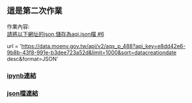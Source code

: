 ## 這是第二次作業

作業內容:  
[請將以下網址的json,儲存為aqi.json檔 #6 ](https://github.com/roberthsu2003/__11304_python_2024_tvdi__/issues/6)  

url = 'https://data.moenv.gov.tw/api/v2/aqx_p_488?api_key=e8dd42e6-9b8b-43f8-991e-b3dee723a52d&limit=1000&sort=datacreationdate desc&format=JSON'


### [ipynb連結](https://github.com/kalmiavicky/vicky_window/blob/main/homework/issue-6/lesson3.ipynb)
### [json檔連結](https://github.com/kalmiavicky/vicky_window/blob/main/homework/issue-6/aqi.json)